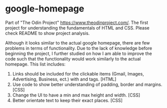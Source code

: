 # google-homepage
Part of "The Odin Project" https://www.theodinproject.com/. 
The first project for understanding the fundamentals of HTML and CSS. 
Please check README to show project analysis.

Although it looks similar to the actual google homepage, there are few problems in terms of functionality. Due to the lack of knowledge before beginning the project, I further studied on how I am able to improve the code such that the functionality would work similarly to the actual homepage. This list includes:

   1. Links should be included for the clickable items (Gmail, Images, Advertising, Business, ect.) with <a> and </a> tags. [HTML]
   2. Use code to show better understanding of padding, border and margins. [CSS]
   3. Change the UI to have a min and max height and width. [CSS]
   4. Better orientate text to keep their exact places. [CSS]
